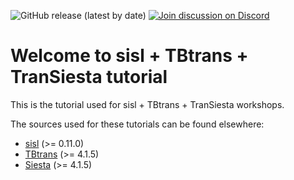 ![GitHub release (latest by date)](https://img.shields.io/github/v/release/zerothi/ts-tbt-sisl-tutorial?label=tutorial)
[![Join discussion on Discord](https://img.shields.io/discord/742636379871379577.svg?label=&logo=discord&logoColor=ffffff&color=green&labelColor=red)](https://discord.gg/bvJ9Zuk)

Welcome to sisl + TBtrans + TranSiesta tutorial
===============================================

This is the tutorial used for sisl + TBtrans + TranSiesta workshops.

The sources used for these tutorials can be found elsewhere:


- [sisl][sisl@git] (>= 0.11.0)
- [TBtrans][tbtrans] (>= 4.1.5)
- [Siesta][tbtrans] (>= 4.1.5)


<!---
Links to external and internal sites.
-->
[sisl@git]: https://github.com/zerothi/sisl
[tbtrans]: https://launchpad.net/siesta
